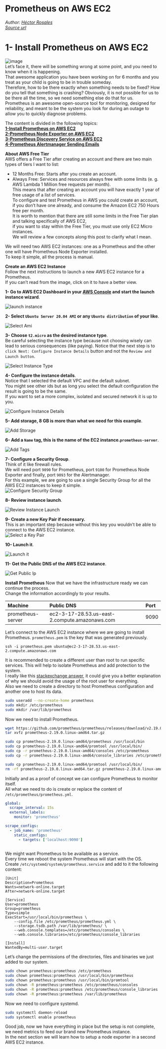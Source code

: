 # Prometheus on AWS EC2

*Author: [Héctor Rosales](https://codewizardly.com/authors/hector/)*  
*[Source url](https://codewizardly.com/prometheus-on-aws-ec2-part1/)*  

 

# 1- Install Prometheus on AWS EC2
![image](https://user-images.githubusercontent.com/100445644/168924721-28d192fb-0059-48b8-a0b5-73d4f3ab7b79.png)  
Let’s face it, there will be something wrong at some point, and you need to know when it is happening.   
That awesome application you have been working on for 6 months and you treat as your child is going to be in trouble someday.  
Therefore, how to be there exactly when something needs to be fixed? 
How do you tell that something is crashing? Obviously, 
it is not possible for us to be there all the time, so we need something else do that for us.  
Prometheus is an awesome open-source tool for monitoring, designed for reliability, 
and meant to be the system you look for during an outage to allow you to quickly diagnose problems.

The content is divided in the following topics:  
**[1-Install Prometheus on AWS EC2](./instructions/prometheus-on-aws-ec2-part1.md)**  
**[2-Prometheus Node Exporter on AWS EC2](./instructions/prometheus-on-aws-ec2-part2.md)**  
**[3-Prometheus Discovery Service on AWS EC2](./instructions/prometheus-on-aws-ec2-part3.md)**  
**[4-Prometheus Alertmanager Sending Emails](./instructions/prometheus-on-aws-ec2-part4.md)**  

**About AWS Free Tier**  
AWS offers a Free Tier after creating an account and there are two main types of tiers I want to list:

  * 12 Months Free: Starts after you create an account.
  * Always Free: Services and resources always free with some limits (e. g. AWS Lambda 1 Million free requests per month).  
This means that after creating an account you will have exactly 1 year of free usage of a list of services.   
To configure and test Prometheus in AWS you could create an account, if you don’t have one already, and consume the Amazon EC2 750 Hours free per month.   
It is worth to mention that there are still some limits in the Free Tier plan and talking specifically of AWS EC2,   
if you want to stay within the Free Tier, you must use only EC2 Micro instances.   
We will review a few concepts along this post to clarify what I mean.

We will need two AWS EC2 instances: one as a Prometheus and the other one will have Prometheus Node Exporter installed.   
To keep it simple, all the process is manual.

**Create an AWS EC2 Instance**  
Follow the next instructions to launch a new AWS EC2 instance for a Prometheus.   
If you can’t read from the image, click on it to have a better view.  

**1- Go to AWS EC2 Dashboard in your [AWS Console](https://console.aws.amazon.com/) and start the launch instance wizard**.    

![launch instance](https://user-images.githubusercontent.com/100445644/168926434-1c837931-0ce5-4e01-a86e-09f6c6c713dd.png)

**2- Select `Ubuntu Server 20.04 AMI` or any `Ubuntu distribution` of your like**.  
 
![Select Ami](https://user-images.githubusercontent.com/100445644/168926622-9608ca5d-ae6c-4cb4-a0ff-d16e9d49b45b.png)



**3- Choose `t2.micro` as the desired instance type**.   
Be careful selecting the instance type because not choosing wisely can lead to serious consequences (like paying).
Notice that the next step is to `click Next: Configure Instance Details` button and not the `Review and Launch button`.  

![Select Instance Type](https://user-images.githubusercontent.com/100445644/168927114-4ccd66c8-ee25-465c-9dda-a193043f9d20.png)


**4- Configure the instance details**.   
Notice that I selected the default VPC and the default subnet.   
You might see other ids but as long you select the default configuration the result is going to be the same.   
If you want to set a more complex, isolated and secured network it is up to you.  

![Configure Instance Details](https://user-images.githubusercontent.com/100445644/168927198-7207c5d5-17b0-4906-915f-592c8f4fb401.png)


**5- Add storage, 8 GB is more than what we need for this example**.   

![Add Storage](https://user-images.githubusercontent.com/100445644/168927282-e503aaa0-b440-4275-b9d3-0d76ab49b902.png)

**6- Add a `Name` tag, this is the name of the EC2 instance.`prometheus-server`**.  

![Add Tags](https://user-images.githubusercontent.com/100445644/168927380-28b6c507-e327-4cc0-89ee-1dbcbf4e5756.png)


**7- Configure a Security Group**.     
Think of it like firewall rules.    
We will need port `9090` for Prometheus, port `9100` for Prometheus Node Exporter and finally, port `9093` for the Alertmanager.  
For this example, we are going to use a single Security Group for all the AWS EC2 instances to keep it simple.  
![Configure Security Group](https://user-images.githubusercontent.com/100445644/168927523-be910707-7c34-4869-a8b8-62f32669649b.png)

**8- Review instance launch**.  

![Review Instance Launch](https://user-images.githubusercontent.com/100445644/168927916-00a26e03-1f87-442c-8203-379d9b3f455b.png)  

**9- Create a new Key Pair if necessary.**  
This is an important step because without this key you wouldn’t be able to connect to the AWS EC2 instance.  
![Select a Key Pair](https://user-images.githubusercontent.com/100445644/168928076-1b8c9ce0-94b9-4220-9224-721e91a1540f.png)


**10- Launch it**.   

![Launch it](https://user-images.githubusercontent.com/100445644/168928574-27ae20d6-d0b2-4b8f-9cff-6a91df226277.png)


**11- Get the Public DNS of the AWS EC2 instance**.   

![Get Public Ip](https://user-images.githubusercontent.com/100445644/168928186-f3935d69-7018-4e20-938a-1297f4142928.png)   

**Install Prometheus**
Now that we have the infrastructure ready we can continue the process.  
Change the information accordingly to your results.

|Machine	|Public DNS	|Port|
|:-----|:-----|:-----|
|prometheus-server	|ec2-3-17-28.53.us-east-2.compute.amazonaws.com	|9090| 

Let’s connect to the AWS EC2 instance where we are going to install Prometheus. 
`prometheus.pem` is the key that was generated previously.  

```console
ssh -i prometheus.pem ubuntu@ec2-3-17-28.53.us-east-2.compute.amazonaws.com
``` 

It is recommended to create a different user than root to run specific services. 
This will help to isolate Prometheus and add protection to the system.   
I really like this [stackexchange answer](https://apple.stackexchange.com/questions/192365/is-it-ok-to-use-the-root-user-as-a-normal-user/192422#192422), it could give you a better explanation of why we should avoid the usage of the root user for everything.   
Also we need to create a directory to host Prometheus configuration and another one to host its data.  

```bash
sudo useradd --no-create-home prometheus
sudo mkdir /etc/prometheus
sudo mkdir /var/lib/prometheus
```  

Now we need to install Prometheus.

```bash
wget https://github.com/prometheus/prometheus/releases/download/v2.19.0/prometheus-2.19.0.linux-amd64.tar.gz
tar xvfz prometheus-2.19.0.linux-amd64.tar.gz

sudo cp prometheus-2.19.0.linux-amd64/prometheus /usr/local/bin
sudo cp prometheus-2.19.0.linux-amd64/promtool /usr/local/bin/
sudo cp -r prometheus-2.19.0.linux-amd64/consoles /etc/prometheus
sudo cp -r prometheus-2.19.0.linux-amd64/console_libraries /etc/prometheus

sudo cp prometheus-2.19.0.linux-amd64/promtool /usr/local/bin/
rm -rf prometheus-2.19.0.linux-amd64.tar.gz prometheus-2.19.0.linux-amd64
```

Initially and as a proof of concept we can configure Prometheus to monitor itself.   
All what we need to do is create or replace the content of `/etc/prometheus/prometheus.yml`.  

```yml
global:
  scrape_interval: 15s
  external_labels:
    monitor: 'prometheus'

scrape_configs:
  - job_name: 'prometheus'
    static_configs:
      - targets: ['localhost:9090']
      
```  

We might want Prometheus to be available as a service.  
Every time we reboot the system Prometheus will start with the OS.  
Create `/etc/systemd/system/prometheus.service` and add to it the following content:  

```service
[Unit]
Description=Prometheus
Wants=network-online.target
After=network-online.target

[Service]
User=prometheus
Group=prometheus
Type=simple
ExecStart=/usr/local/bin/prometheus \
    --config.file /etc/prometheus/prometheus.yml \
    --storage.tsdb.path /var/lib/prometheus/ \
    --web.console.templates=/etc/prometheus/consoles \
    --web.console.libraries=/etc/prometheus/console_libraries

[Install]
WantedBy=multi-user.target
```

Let’s change the permissions of the directories, files and binaries we just added to our system.  

```bash
sudo chown prometheus:prometheus /etc/prometheus
sudo chown prometheus:prometheus /usr/local/bin/prometheus
sudo chown prometheus:prometheus /usr/local/bin/promtool
sudo chown -R prometheus:prometheus /etc/prometheus/consoles
sudo chown -R prometheus:prometheus /etc/prometheus/console_libraries
sudo chown -R prometheus:prometheus /var/lib/prometheus
```  

Now we need to configure systemd.  

```bash
sudo systemctl daemon-reload
sudo systemctl enable prometheus
```  

Good job, now we have everything in place but the setup is not complete, we need metrics to feed our brand new Prometheus instance.  
In the next section we will learn how to setup a node exporter in a second AWS EC2 instance.


